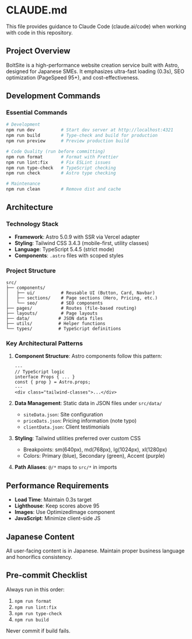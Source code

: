 # CLAUDE.md

This file provides guidance to Claude Code (claude.ai/code) when working with code in this repository.

## Project Overview

BoltSite is a high-performance website creation service built with Astro, designed for Japanese SMEs. It emphasizes ultra-fast loading (0.3s), SEO optimization (PageSpeed 95+), and cost-effectiveness.

## Development Commands

### Essential Commands

```bash
# Development
npm run dev          # Start dev server at http://localhost:4321
npm run build        # Type-check and build for production
npm run preview      # Preview production build

# Code Quality (run before committing)
npm run format       # Format with Prettier
npm run lint:fix     # Fix ESLint issues
npm run type-check   # TypeScript checking
npm run check        # Astro type checking

# Maintenance
npm run clean        # Remove dist and cache
```

## Architecture

### Technology Stack

- **Framework**: Astro 5.0.9 with SSR via Vercel adapter
- **Styling**: Tailwind CSS 3.4.3 (mobile-first, utility classes)
- **Language**: TypeScript 5.4.5 (strict mode)
- **Components**: `.astro` files with scoped styles

### Project Structure

```
src/
├── components/
│   ├── ui/          # Reusable UI (Button, Card, Navbar)
│   ├── sections/    # Page sections (Hero, Pricing, etc.)
│   └── seo/         # SEO components
├── pages/           # Routes (file-based routing)
├── layouts/         # Page layouts
├── data/           # JSON data files
├── utils/          # Helper functions
└── types/          # TypeScript definitions
```

### Key Architectural Patterns

1. **Component Structure**: Astro components follow this pattern:

   ```astro
   ---
   // TypeScript logic
   interface Props { ... }
   const { prop } = Astro.props;
   ---
   <div class="tailwind-classes">...</div>
   ```

2. **Data Management**: Static data in JSON files under `src/data/`
   - `siteData.json`: Site configuration
   - `priceDats.json`: Pricing information (note typo)
   - `clientData.json`: Client testimonials

3. **Styling**: Tailwind utilities preferred over custom CSS
   - Breakpoints: sm(640px), md(768px), lg(1024px), xl(1280px)
   - Colors: Primary (blue), Secondary (green), Accent (purple)

4. **Path Aliases**: `@/*` maps to `src/*` in imports

## Performance Requirements

- **Load Time**: Maintain 0.3s target
- **Lighthouse**: Keep scores above 95
- **Images**: Use OptimizedImage component
- **JavaScript**: Minimize client-side JS

## Japanese Content

All user-facing content is in Japanese. Maintain proper business language and honorifics consistency.

## Pre-commit Checklist

Always run in this order:

1. `npm run format`
2. `npm run lint:fix`
3. `npm run type-check`
4. `npm run build`

Never commit if build fails.

